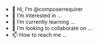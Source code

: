 - 👋 Hi, I’m @composerrequirer
- 👀 I’m interested in ...
- 🌱 I’m currently learning ...
- 💞️ I’m looking to collaborate on ...
- 📫 How to reach me ...

<!---
composerrequirer/composerrequirer is a ✨ special ✨ repository because its `README.md` (this file) appears on your GitHub profile.
You can click the Preview link to take a look at your changes.
--->
